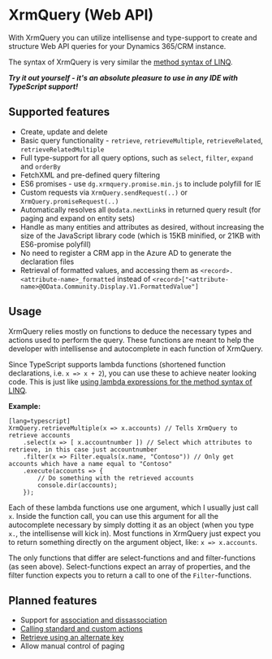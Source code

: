 XrmQuery (Web API)
==================


With XrmQuery you can utilize intellisense and type-support to create and structure Web API queries for your 
Dynamics 365/CRM instance.

The syntax of XrmQuery is very similar the [method syntax of LINQ](https://msdn.microsoft.com/en-us/library/bb397947.aspx).

***Try it out yourself - it's an absolute pleasure to use in any IDE with TypeScript support!***

Supported features
--------
* Create, update and delete
* Basic query functionality - `retrieve`, `retrieveMultiple`, `retrieveRelated`, `retrieveRelatedMultiple`
* Full type-support for all query options, such as `select`, `filter`, `expand` and `orderBy`
* FetchXML and pre-defined query filtering
* ES6 promises - use `dg.xrmquery.promise.min.js` to include polyfill for IE
* Custom requests via `XrmQuery.sendRequest(..)` or `XrmQuery.promiseRequest(..)`
* Automatically resolves all `@odata.nextLink`s in returned query result (for paging and expand on entity sets)
* Handle as many entities and attributes as desired, without increasing the size of the JavaScript library code 
  (which is 15KB minified, or 21KB with ES6-promise polyfill)
* No need to register a CRM app in the Azure AD to generate the declaration files
* Retrieval of formatted values, and accessing them as `<record>.<attribute-name>_formatted` instead of 
  `<record>["<attribute-name>@OData.Community.Display.V1.FormattedValue"]`


Usage
----------

XrmQuery relies mostly on functions to deduce the necessary types and actions used to perform the query. 
These functions are meant to help the developer with intellisense and autocomplete in each function of XrmQuery.

Since TypeScript supports lambda functions (shortened function declarations, i.e. `x => x + 2`), you can use these 
to achieve neater looking code. This is just like [using lambda expressions for the method syntax of LINQ](https://msdn.microsoft.com/en-us/library/bb397947.aspx#Anchor_1).

**Example:**

    [lang=typescript]
    XrmQuery.retrieveMultiple(x => x.accounts) // Tells XrmQuery to retrieve accounts
        .select(x => [ x.accountnumber ]) // Select which attributes to retrieve, in this case just accountnumber
        .filter(x => Filter.equals(x.name, "Contoso")) // Only get accounts which have a name equal to "Contoso"
        .execute(accounts => { 
            // Do something with the retrieved accounts
            console.dir(accounts);
        });

Each of these lambda functions use one argument, which I usually just call `x`. Inside the function call, you can use this
argument for all the autocomplete necessary by simply dotting it as an object (when you type `x.`, the intellisense will kick in).
Most functions in XrmQuery just expect you to return something directly on the argument object, like: `x => x.accounts`.

The only functions that differ are select-functions and and filter-functions (as seen above). 
Select-functions expect an array of properties, and the filter function expects you to return a call to one of the `Filter`-functions.




Planned features
----------------

* Support for [association and dissassociation](https://msdn.microsoft.com/en-us/library/mt607875.aspx)
* [Calling standard and custom actions](https://msdn.microsoft.com/en-us/library/mt607600.aspx)
* [Retrieve using an alternate key](https://msdn.microsoft.com/en-us/library/mt607871.aspx#Anchor_3)
* Allow manual control of paging